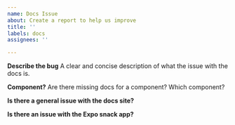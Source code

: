 ```yaml
---
name: Docs Issue
about: Create a report to help us improve
title: ''
labels: docs
assignees: ''

---
```


**Describe the bug**
A clear and concise description of what the issue with the docs is.

**Component?**
Are there missing docs for a component? Which component? 

**Is there a general issue with the docs site?**

**Is there an issue with the Expo snack app?**
